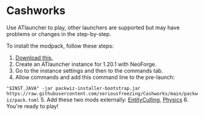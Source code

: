 # Cashworks

Use ATlauncher to play, other launchers are supported but may have problems or changes in the step-by-step.

To install the modpack, follow these steps:

1. [Download this.](https://github.com/packwiz/packwiz-installer-bootstrap/releases)
2. Create an ATlauncher instance for 1.20.1 with NeoForge.
3. Go to the instance settings and then to the commands tab.
4. Allow commands and add this command line to the pre-launch: 

`"$INST_JAVA" -jar packwiz-installer-bootstrap.jar https://raw.githubusercontent.com/seriousfreezing/Cashworks/main/packwiz/pack.toml`
5. Add these two mods externally: [EntityCulling](https://cdn.modrinth.com/data/NNAgCjsB/versions/DHBIGCNn/entityculling-forge-1.6.6-mc1.20.1.jar), [Physics](https://www.patreon.com/file?h=105510754&i=19422295)
6. You're ready to play!